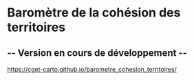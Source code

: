 # Baromètre de la cohésion des territoires
## -- Version en cours de développement --

 https://cget-carto.github.io/barometre_cohesion_territoires/
